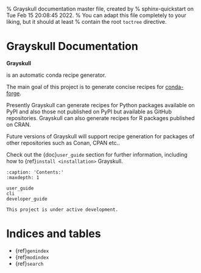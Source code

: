 % Grayskull documentation master file, created by
% sphinx-quickstart on Tue Feb 15 20:08:45 2022.
% You can adapt this file completely to your liking, but it should at least
% contain the root `toctree` directive.

# Grayskull Documentation

**Grayskull**

 is an automatic conda recipe generator.

The main goal of this project is to generate concise recipes for [conda-forge](https://github.com/conda-forge).

Presently Grayskull can generate recipes for Python packages available on PyPI and also those not published on PyPI but available as GitHub repositories. 
Grayskull can also generate recipes for R packages published on CRAN.

Future versions of Grayskull will support recipe generation for packages of other repositories such as Conan, CPAN etc..

Check out the {doc}`user_guide` section for further information, including how
to {ref}`install <installation>` Grayskull.

```{toctree}
:caption: 'Contents:'
:maxdepth: 1

user_guide
cli
developer_guide
```

```{note}
This project is under active development.
```

# Indices and tables

- {ref}`genindex`
- {ref}`modindex`
- {ref}`search`
